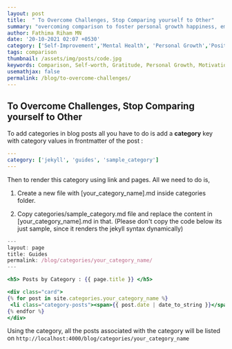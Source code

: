 ```yaml
---
layout: post
title:  " To Overcome Challenges, Stop Comparing yourself to Other"
summary: "overcoming comparison to foster personal growth happiness, emphasizing gratitude and self-awareness."
author: Fathima Riham MN
date: '20-10-2021 02:07 +0530'
category: ['Self-Improvement','Mental Health', 'Personal Growth','Positive Thinking']
tags: comparison
thumbnail: /assets/img/posts/code.jpg
keywords: Comparison, Self-worth, Gratitude, Personal Growth, Motivation
usemathjax: false
permalink: /blog/to-overcome-challenges/
---
```


##  To Overcome Challenges, Stop Comparing yourself to Other 

To add categories in blog posts all you have to do is add a **category** key with category values in frontmatter of the post :

```yml
---
category: ['jekyll', 'guides', 'sample_category']
---
```

Then to render this category using link and pages. All we need to do is,

1. Create a new file with [your_category_name].md inside categories folder.

2. Copy categories/sample_category.md file and replace the content in [your_category_name].md in that. (Please don't copy the code below its just sample, since it renders the jekyll syntax dynamically)

```jsx
---
layout: page
title: Guides
permalink: /blog/categories/your_category_name/
---

<h5> Posts by Category : {{ page.title }} </h5>

<div class="card">
{% for post in site.categories.your_category_name %}
 <li class="category-posts"><span>{{ post.date | date_to_string }}</span> &nbsp; <a href="{{ post.url }}">{{ post.title }}</a></li>
{% endfor %}
</div>
```

Using the category, all the posts associated with the category will be listed on
`http://localhost:4000/blog/categories/your_category_name`